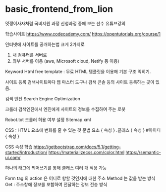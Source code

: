 # basic_frontend_from_lion

멋쟁이사자처럼 국비지원 과정 신청과정 중에 보는 선수 유튜브강의

학습사이트
https://www.codecademy.com/
https://opentutorials.org/course/1

인터넷에 사이트를 공개하는법
크게 2가지로

1. 내 컴퓨터를 서버로
2. 외부 서버를 이용 (aws, Microsoft cloud, Netify 등 이용)

Keyword
Html free template : 무료 HTML 템플릿을 이용해 기본 구조 익히기.

사이트 등록
검색사이트마다 웹 마스터 도구나 검색 콘솔 등의 사이트 등록하는 곳이 있음.

검색 엔진
Search Engine Optimization

크롤러
검색엔진에서 엔진에게 사이트의 정보를 수집하여 주는 로봇

Robot.txt
크롤러 허용 여부 설정
Sitemap.xml

CSS
: HTML 요소에 변화를 줄 수 있는 것
문법
요소 { 속성 }
.클래스 { 속성 } #아이디 { 속성 }

CSS 속성 학습
https://getbootstrap.com/docs/5.1/getting-started/introduction/
https://materializecss.com/color.html
https://semantic-ui.com/

하나의 태그에 띄어쓰기를 통해 클래스 여러 개 적용 가능

Form tag 의 action 은 어디로 향할 것인지에 대한 주소
Method 는 값을 받는 방식
Get : 주소창에 정보를 포함하여 전달하는 정보 전송 방식
